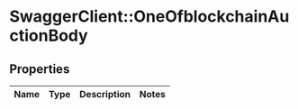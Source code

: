 # SwaggerClient::OneOfblockchainAuctionBody

## Properties
Name | Type | Description | Notes
------------ | ------------- | ------------- | -------------

